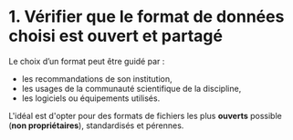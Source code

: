 # 1. Vérifier que le format de données choisi est ouvert et partagé

Le choix d’un format peut être guidé par :

* les recommandations de son institution,
* les usages de la communauté scientifique de la discipline,
* les logiciels ou équipements utilisés.

L'idéal est d'opter pour des formats de fichiers les plus **ouverts** possible (**non propriétaires**), standardisés et pérennes.
